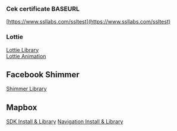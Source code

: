 
### Cek certificate BASEURL
[https://www.ssllabs.com/ssltest](https://www.ssllabs.com/ssltest) <br>

### Lottie 
[Lottie Library](https://github.com/LottieFiles/awesome-lottie) <br>
[Lottie Animation](https://lottiefiles.com/featured)

## Facebook Shimmer
[Shimmer Library](https://facebook.github.io/shimmer-android/)

## Mapbox 
[SDK Install & Library](https://docs.mapbox.com/android/maps/guides/install/)
[Navigation Install & Library](https://docs.mapbox.com/android/navigation/guides/install/)